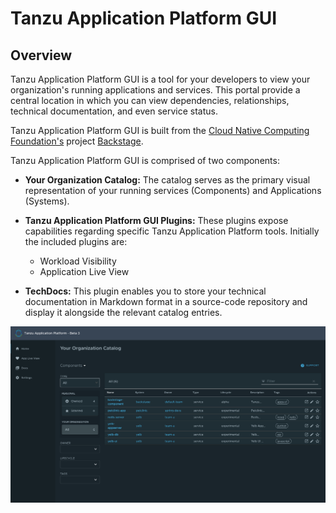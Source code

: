 # Tanzu Application Platform GUI <!-- omit in toc -->

## Overview

Tanzu Application Platform GUI is a tool for your developers to view your organization's running applications and services. This portal provide a central location in which you can view dependencies, relationships, technical documentation, and even service status.

Tanzu Application Platform GUI is built from the [Cloud Native Computing Foundation's](https://www.cncf.io/) project [Backstage](https://backstage.io/).

Tanzu Application Platform GUI is comprised of two components:

* **Your Organization Catalog:**
  The catalog serves as the primary visual representation of your running services (Components) and Applications (Systems).

* **Tanzu Application Platform GUI Plugins:**
  These plugins expose capabilities regarding specific Tanzu Application Platform tools. Initially the included plugins are:
  * Workload Visibility
  * Application Live View

* **TechDocs:**
  This plugin enables you to store your technical documentation in Markdown format in a source-code repository and display it alongside the relevant catalog entries.

![Tanzu Application Platform Catalog](./images/tap-gui-catalog.png)
